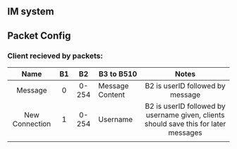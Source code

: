 ## IM system

## Packet Config

### Client recieved by packets:
|      Name      | B1 |   B2  | B3 to B510      |                                         Notes                                        |
|:--------------:|:--:|:-----:|-----------------|:------------------------------------------------------------------------------------:|
|     Message    |  0 | 0-254 | Message Content |                           B2 is userID followed by message                           |
| New Connection |  1 | 0-254 | Username        | B2 is userID followed by username given, clients should save this for later messages |
|                |    |       |                 |                                                                                      |